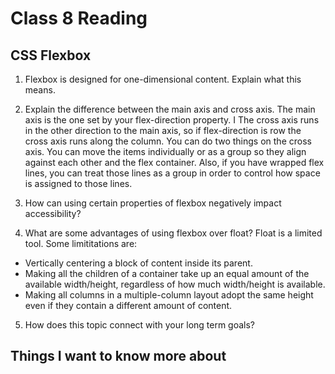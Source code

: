 # Class 8 Reading

## CSS Flexbox

1. Flexbox is designed for one-dimensional content. Explain what this means.
2. Explain the difference between the main axis and cross axis.
The main axis is the one set by your flex-direction property. I
The cross axis runs in the other direction to the main axis, so if flex-direction is row the cross axis runs along the column.
You can do two things on the cross axis. You can move the items individually or as a group so they align against each other and the flex container. Also, if you have wrapped flex lines, you can treat those lines as a group in order to control how space is assigned to those lines.

3. How can using certain properties of flexbox negatively impact accessibility?
4. What are some advantages of using flexbox over float?
Float is a limited tool. Some limititations are:

- Vertically centering a block of content inside its parent.
- Making all the children of a container take up an equal amount of the available width/height, regardless of how much width/height is available.
- Making all columns in a multiple-column layout adopt the same height even if they contain a different amount of content.

5. How does this topic connect with your long term goals?

## Things I want to know more about
